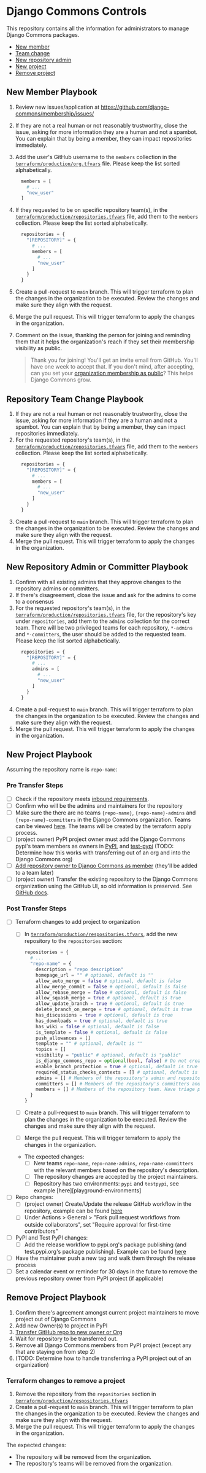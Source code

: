 # Django Commons Controls

This repository contains all the information for administrators to manage
Django Commons packages.

- [New member](#new-member-playbook)
- [Team change](#team-change-playbook)
- [New repository admin](#new-repository-admin-playbook)
- [New project](#new-project-playbook)
- [Remove project](#remove-project-playbook)

## New Member Playbook

1. Review new issues/application at https://github.com/django-commons/membership/issues/
2. If they are not a real human or not reasonably trustworthy, close the issue, asking for more information they are a
   human and not a spambot. You can explain that by being a member, they can impact repositories immediately.
3. Add the user's GitHub username to the `members` collection in
   the [`terraform/production/org.tfvars`][1]
   file. Please keep the list sorted alphabetically.
   ```terraform
     members = [
       # ...
       "new_user"
     ] 
   ```
4. If they requested to be on specific repository team(s), in
   the [`terraform/production/repositories.tfvars`][2]
   file, add them to the `members` collection. Please keep the list sorted alphabetically.
   ```terraform 
     repositories = {
       "[REPOSITORY]" = {
         # ...
         members = [
           # ...
           "new_user"
         ]
       }
     }
   ```
5. Create a pull-request to `main` branch. This will trigger terraform to plan the changes in the organization to be
   executed. Review the changes and make sure they align with the request.
6. Merge the pull request. This will trigger terraform to apply the changes in the organization.
7. Comment on the issue, thanking the person for joining and reminding them that it helps the
   organization's reach if they set their membership visibility as public.

   > Thank you <NAME> for joining! You'll get an invite email from GitHub. You'll have one
   > week to accept that. If you don't mind, after accepting, can you set your
   > [organization membership as public](https://github.com/orgs/django-commons/people)?
   > This helps Django Commons grow.

## Repository Team Change Playbook

1. If they are not a real human or not reasonably trustworthy, close the issue, asking for more information if they are
   a human and not a spambot. You can explain that by being a member, they can impact repositories immediately.
2. For the requested repository's team(s), in
   the [`terraform/production/repositories.tfvars`][2]
   file, add them to the `members` collection. Please keep the list sorted alphabetically.
   ```terraform
     repositories = {
       "[REPOSITORY]" = {
         # ...
         members = [
           # ...
           "new_user"
         ]
       }
     }
   ```
3. Create a pull-request to `main` branch. This will trigger terraform to plan the changes in the organization to be
   executed. Review the changes and make sure they align with the request.
4. Merge the pull request. This will trigger terraform to apply the changes in the organization.

## New Repository Admin or Committer Playbook

1. Confirm with all existing admins that they approve changes to the repository admins or committers.
2. If there's disagreement, close the issue and ask for the admins to come to a consensus
3. For the requested repository's team(s), in
   the [`terraform/production/repositories.tfvars`][2]
   file, for the repository's key under `repositories`, add them to the `admins` collection for the
   correct team. There will be two privileged teams for each repository, `*-admins` and `*-committers`, the user should
   be added to the requested team. Please keep the list sorted alphabetically.
   ```terraform
     repositories = {
       "[REPOSITORY]" = {
         # ...
         admins = [
           # ...
           "new_user"
         ]
       }
     }
   ```
4. Create a pull-request to `main` branch. This will trigger terraform to plan the changes in the organization to be
   executed. Review the changes and make sure they align with the request.
5. Merge the pull request. This will trigger terraform to apply the changes in the organization.

## New Project Playbook

Assuming the repository name is `repo-name`:

### Pre Transfer Steps

- [ ] Check if the repository meets [inbound requirements][3].
- [ ] Confirm who will be the admins and maintainers for the repository
- [ ] Make sure the there are no teams `{repo-name}`, `{repo-name}-admins` and `{repo-name}-committers` in the Django
  Commons organization. Teams can be viewed [here][teams]. The teams will be created by the terraform apply process.
- [ ] (project owner) PyPI project owner must add the Django Commons pypi's team members as owners in [PyPI][pypi],
  and [test-pypi][test-pypi]
  (TODO: Determine how this works with transferring out of an org and into the Django Commons org)
- [ ] [Add repository owner to Django Commons as member](#new-member-playbook) (they'll be added to a team later)
- [ ] (project owner) Transfer the existing repository to the Django Commons organization using the GitHub UI, so old
  information is preserved. See [GitHub docs][gh-docs-transfer-repo].

### Post Transfer Steps

- [ ] Terraform changes to add project to organization
    - [ ] In [`terraform/production/respositories.tfvars`][2], add the new repository to the `repositories` section:

       ```terraform
       repositories = {
         # ...
         "repo-name" = {
           description = "repo description"
           homepage_url = "" # optional, default is ""
           allow_auto_merge = false # optional, default is false
           allow_merge_commit = false # optional, default is false
           allow_rebase_merge = false # optional, default is false
           allow_squash_merge = true # optional, default is true
           allow_update_branch = true # optional, default is true
           delete_branch_on_merge = true # optional, default is true
           has_discussions = true # optional, default is true
           has_downloads = true # optional, default is true
           has_wiki = false # optional, default is false
           is_template = false # optional, default is false
           push_allowances = []
           template = "" # optional, default is ""
           topics = []
           visibility = "public" # optional, default is "public"
           is_django_commons_repo = optional(bool, false) # Do not create teams for repository
           enable_branch_protection = true # optional, default is true
           required_status_checks_contexts = [] # optional, default is []
           admins = [] # Members of the repository's admin and repository teams. Have admin permissions
           committers = [] # Members of the repository's committers and repository teams. Have write permissions
           members = [] # Members of the repository team. Have triage permissions
         }
       }
       ```

    - [ ] Create a pull-request to `main` branch. This will trigger terraform to plan the changes in the organization to
      be executed.
      Review the changes and make sure they align with the request.
    - [ ] Merge the pull request. This will trigger terraform to apply the changes in the organization.
    - The expected changes:
        - [ ] New teams `repo-name`, `repo-name-admins`, `repo-name-committers` with the relevant members based on the
          repository's description.
        - [ ] The repository changes are accepted by the project maintainers.
        - [ ] Repository has two environments: `pypi` and `testpypi`, see example [here][playground-environments]

- [ ] Repo changes:
    - [ ] (project owner) Create/Update the release GitHub workflow in the repository, example can be
      found [here][release-gh-workflow]
    - [ ] Under Actions > General > "Fork pull request workflows from outside collaborators", set "Require approval for
      first-time contributors"

- [ ] PyPI and Test PyPI changes:
    - [ ] Add the release workflow to pypi.org's package publishing (and test.pypi.org's package publishing).
      Example can be found [here][pypi-publishing]

- [ ] Have the maintainer push a new tag and walk them through the release process
- [ ] Set a calendar event or reminder for 30 days in the future to remove the previous repository owner from PyPI
  project (if applicable)

## Remove Project Playbook

1. Confirm there's agreement amongst current project maintainers to move project out of Django Commons
2. Add new Owner(s) to project in PyPI
3. [Transfer GitHub repo to new owner or Org][people]
4. Wait for repository to be transferred out.
5. Remove all Django Commons members from PyPI project (except any that are staying on from step 2)
6. (TODO: Determine how to handle transferring a PyPI project out of an organization)

### Terraform changes to remove a project

1. Remove the repository from the `repositories` section
   in [`terraform/production/respositories.tfvars`][2]
2. Create a pull-request to `main` branch. This will trigger terraform to plan the changes in the organization to be
   executed.
   Review the changes and make sure they align with the request.
3. Merge the pull request. This will trigger terraform to apply the changes in the organization.

The expected changes:

- The repository will be removed from the organization.
- The repository's teams will be removed from the organization.

[1]: https://github.com/django-commons/membership/blob/main/terraform/production/org.tfvars

[2]: https://github.com/django-commons/membership/blob/main/terraform/production/repositories.tfvars

[3]: https://github.com/django-commons/membership/blob/main/incoming_repo_requirements.md

[people]: https://github.com/orgs/django-commons/people

[teams]: https://github.com/orgs/django-commons/teams

[test-pypi]: https://test.pypi.org/manage/project/django-commons/

[pypi]: https://pypi.org/

[gh-docs-transfer-repo]: https://docs.github.com/en/repositories/creating-and-managing-repositories/transferring-a-repository

[release-gh-workflow]: https://github.com/django-commons/django-commons-playground/blob/main/.github/workflows/release.yml

[pypi-publishing]: https://test.pypi.org/manage/project/django-tasks-scheduler/settings/publishing/

[playground-enviroments]: https://github.com/django-commons/django-commons-playground/settings/environments
